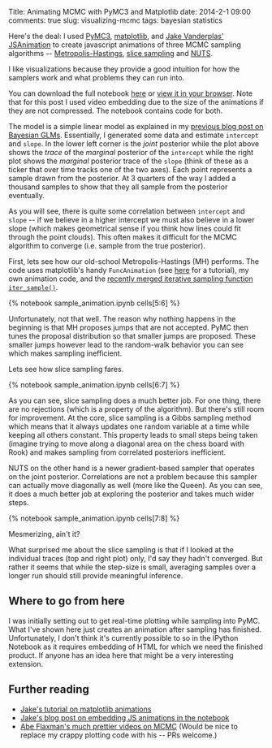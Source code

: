 Title: Animating MCMC with PyMC3 and Matplotlib
date: 2014-2-1 09:00
comments: true
slug: visualizing-mcmc
tags: bayesian statistics

Here's the deal: I used [PyMC3](https://github.com/pymc-devs/pymc),
[matplotlib](http://matplotlib.org/), and [Jake Vanderplas'](http://jakevdp.github.io/)
[JSAnimation](https://github.com/jakevdp/JSAnimation) to create
javascript animations of three MCMC sampling algorithms --
[Metropolis-Hastings](https://en.wikipedia.org/wiki/Metropolis%E2%80%93Hastings_algorithm), [slice sampling](https://en.wikipedia.org/wiki/Slice_sampling) and [NUTS](http://arxiv.org/abs/1111.4246).

I like visualizations because they provide a good intuition for how
the samplers work and what problems they can run into.

You can download the full notebook [here](https://rawgithub.com/twiecki/WhileMyMCMCGentlySamples/master/content/downloads/notebooks/sample_animation.ipynb) or [view it in your browser](http://nbviewer.ipython.org/github/twiecki/WhileMyMCMCGentlySamples/blob/master/content/downloads/notebooks/sample_animation.ipynb?create=1). Note that for this post I used
video embedding due to the size of the animations if they are not
compressed. The notebook contains code for both.

The model is a simple linear model as explained in my [previous blog post on Bayesian GLMs](http://twiecki.github.io/blog/2013/08/12/bayesian-glms-1/). Essentially,
I generated some data and estimate `intercept` and `slope`. In the
lower left corner is the *joint* posterior while the plot above shows
the *trace* of the *marginal* posterior of the `intercept` while the
right plot shows the *marginal* posterior trace of the `slope` (think
of these as a ticker that over time tracks one of the two axes). Each
point represents a sample drawn from the posterior. At 3 quarters of the way I added a thousand samples to show that they all sample from the posterior eventually.

As you will see, there is quite some correlation between `intercept`
and `slope` -- if we believe in a higher intercept we must also
believe in a lower slope (which makes geometrical sense if you think
how lines could fit through the point clouds). This often makes it
difficult for the MCMC algorithm to converge (i.e. sample from the
true posterior).

First, lets see how our old-school Metropolis-Hastings (MH)
performs. The code uses matplotlib's handy `FuncAnimation` (see
[here](http://jakevdp.github.io/blog/2012/08/18/matplotlib-animation-tutorial/)
for a tutorial), my own animation code, and the [recently merged iterative sampling function `iter_sample()`](https://github.com/pymc-devs/pymc/pull/433).

{% notebook sample_animation.ipynb cells[5:6] %}

Unfortunately, not that well. The reason why nothing happens in the
beginning is that MH proposes jumps that are not accepted. PyMC then
tunes the proposal distribution so that smaller jumps are
proposed. These smaller jumps however lead to the random-walk behavior
you can see which makes sampling inefficient.

Lets see how slice sampling fares.

{% notebook sample_animation.ipynb cells[6:7] %}

As you can see, slice sampling does a much better job. For one thing,
there are no rejections (which is a property of the algorithm). But
there's still room for improvement. At the core, slice sampling is a
Gibbs sampling method which means that it always updates one random
variable at a time while keeping all others constant. This property
leads to small steps being taken (imagine trying to move along a
diagonal area on the chess board with Rook) and makes sampling from
correlated posteriors inefficient.

NUTS on the other hand is a newer gradient-based sampler that operates
on the joint posterior. Correlations are not a problem because this
sampler can actually move diagonally as well (more like the Queen). As
you can see, it does a much better job at exploring the posterior and
takes much wider steps.

{% notebook sample_animation.ipynb cells[7:8] %}

Mesmerizing, ain't it?

What surprised me about the slice sampling is that if I looked at the
individual traces (top and right plot) only, I'd say they hadn't
converged. But rather it seems that while the step-size is small,
averaging samples over a longer run should still provide meaningful
inference.

## Where to go from here

I was initially setting out to get real-time plotting while sampling
into PyMC. What I've shown here just creates an animation after
sampling has finished. Unfortunately, I don't think it's currently
possible to so in the IPython Notebook as it requires embedding of
HTML for which we need the finished product. If anyone has an idea
here that might be a very interesting extension.

## Further reading

* [Jake's tutorial on matplotlib animations](http://jakevdp.github.io/blog/2012/08/18/matplotlib-animation-tutorial/)
* [Jake's blog post on embedding JS animations in the notebook](http://jakevdp.github.io/blog/2013/05/19/a-javascript-viewer-for-matplotlib-animations/)
* [Abe Flaxman's much prettier videos on MCMC](http://healthyalgorithms.com/2011/01/28/mcmc-in-python-pymc-step-methods-and-their-pitfalls/)
  (Would be nice to replace my crappy plotting code with his -- PRs welcome.)
